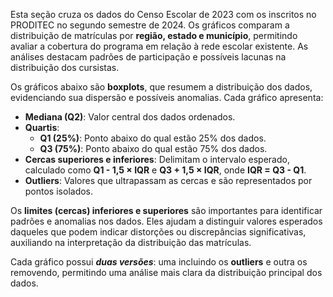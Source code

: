 Esta seção cruza os dados do Censo Escolar de 2023 com os inscritos no PRODITEC no segundo semestre de 2024. Os gráficos comparam a distribuição de matrículas por **região, estado e município**, permitindo avaliar a cobertura do programa em relação à rede escolar existente. As análises destacam padrões de participação e possíveis lacunas na distribuição dos cursistas.

Os gráficos abaixo são **boxplots**, que resumem a distribuição dos dados, evidenciando sua dispersão e possíveis anomalias. Cada gráfico apresenta:

- **Mediana (Q2)**: Valor central dos dados ordenados.
- **Quartis**:
  - **Q1 (25%)**: Ponto abaixo do qual estão 25% dos dados.
  - **Q3 (75%)**: Ponto abaixo do qual estão 75% dos dados.
- **Cercas superiores e inferiores**: Delimitam o intervalo esperado, calculado como **Q1 - 1,5 × IQR** e **Q3 + 1,5 × IQR**, onde **IQR = Q3 - Q1**.
- **Outliers**: Valores que ultrapassam as cercas e são representados por pontos isolados.

Os **limites (cercas) inferiores e superiores** são importantes para identificar padrões e anomalias nos dados. Eles ajudam a distinguir valores esperados daqueles que podem indicar distorções ou discrepâncias significativas, auxiliando na interpretação da distribuição das matrículas.

Cada gráfico possui ***duas versões***: uma incluindo os **outliers** e outra os removendo, permitindo uma análise mais clara da distribuição principal dos dados.
